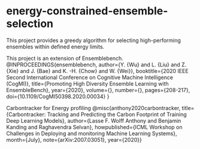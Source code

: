 # energy-constrained-ensemble-selection
This project provides a greedy algorithm for selecting high-performing ensembles within defined energy limits.

This project is an extension of Ensemblebench.
@INPROCEEDINGS{ensemblebench,
    author={Y. {Wu} and L. {Liu} and Z. {Xie} and J. {Bae} and K. -H. {Chow} and W. {Wei}},
    booktitle={2020 IEEE Second International Conference on Cognitive Machine Intelligence (CogMI)},
    title={Promoting High Diversity Ensemble Learning with EnsembleBench},
    year={2020},
    volume={},
    number={},
    pages={208-217},
    doi={10.1109/CogMI50398.2020.00034}
}

Carbontracker for Energy profiling
@misc{anthony2020carbontracker,
  title={Carbontracker: Tracking and Predicting the Carbon Footprint of Training Deep Learning Models},
  author={Lasse F. Wolff Anthony and Benjamin Kanding and Raghavendra Selvan},
  howpublished={ICML Workshop on Challenges in Deploying and monitoring Machine Learning Systems},
  month={July},
  note={arXiv:2007.03051},
  year={2020}}
